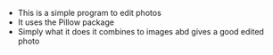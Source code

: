* This is a simple program to edit photos
* It uses the Pillow package
* Simply what it does it combines to images abd gives a good edited photo
